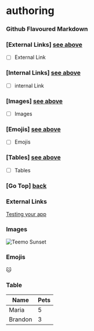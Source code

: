 # authoring

### Github Flavoured Markdown


### [External Links] [see above](#external-links)
- [ ]  External Link


### [Internal Links] [see above](#internal-links) 
- [ ] internal Link 



### [Images] [see above](#images)
- [ ] Images


### [Emojis] [see above](#emojis)
- [ ] Emojis


### [Tables] [see above](#tables) 
- [ ] Tables 



### [Go Top] [back](#authoring)

### External Links
[Testing your app](https://docs.github.com/en/developers/github-marketplace/testing-your-app)



### Images 
![Teemo Sunset](https://images4.alphacoders.com/600/600528.png)



### Emojis 
:cat: 


### Table 


|  Name         |     Pets      |
| ------------- | ------------- |
| Maria         |      5        |
| Brandon       |      3        |
